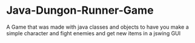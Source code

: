 # Java-Dungon-Runner-Game
A Game that was made with java classes and objects to have you make a simple character and fight enemies and get new items in a jswing GUI
